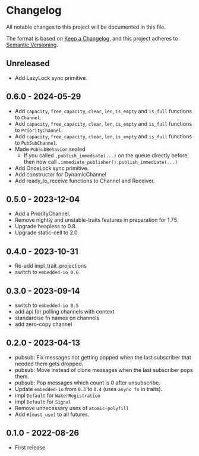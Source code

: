 # Changelog

All notable changes to this project will be documented in this file.

The format is based on [Keep a Changelog](https://keepachangelog.com/en/1.0.0/),
and this project adheres to [Semantic Versioning](https://semver.org/spec/v2.0.0.html).

## Unreleased

- Add LazyLock sync primitive.

## 0.6.0 - 2024-05-29

- Add `capacity`, `free_capacity`, `clear`, `len`, `is_empty` and `is_full` functions to `Channel`.
- Add `capacity`, `free_capacity`, `clear`, `len`, `is_empty` and `is_full` functions to `PriorityChannel`.
- Add `capacity`, `free_capacity`, `clear`, `len`, `is_empty` and `is_full` functions to `PubSubChannel`.
- Made `PubSubBehavior` sealed
  - If you called `.publish_immediate(...)` on the queue directly before, then now call `.immediate_publisher().publish_immediate(...)`
- Add OnceLock sync primitive.
- Add constructor for DynamicChannel
- Add ready_to_receive functions to Channel and Receiver.

## 0.5.0 - 2023-12-04

- Add a PriorityChannel.
- Remove nightly and unstable-traits features in preparation for 1.75.
- Upgrade heapless to 0.8.
- Upgrade static-cell to 2.0.

## 0.4.0 - 2023-10-31

- Re-add impl_trait_projections
- switch to `embedded-io 0.6`

## 0.3.0 - 2023-09-14

- switch to `embedded-io 0.5`
- add api for polling channels with context
- standardise fn names on channels
- add zero-copy channel

## 0.2.0 - 2023-04-13

- pubsub: Fix messages not getting popped when the last subscriber that needed them gets dropped.
- pubsub: Move instead of clone messages when the last subscriber pops them.
- pubsub: Pop messages which count is 0 after unsubscribe.
- Update `embedded-io` from `0.3` to `0.4` (uses `async fn` in traits).
- impl `Default` for `WakerRegistration`
- impl `Default` for `Signal`
- Remove unnecessary uses of `atomic-polyfill`
- Add `#[must_use]` to all futures.

## 0.1.0 - 2022-08-26

- First release
